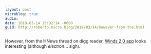 ```yaml
---
layout: post
microblog: true
audio: 
date: 2018-03-14 15:32:14 -0600
guid: http://roberto.micro.blog/2018/03/14/however-from-the.html
---
```

However, from the HNews thread on digg reader, [Winds 2.0 app](https://hackernoon.com/announcing-winds-2-0-an-electron-app-with-support-for-rss-podcasts-d13dbe812477) looks interesting (although _electron_… sigh).
